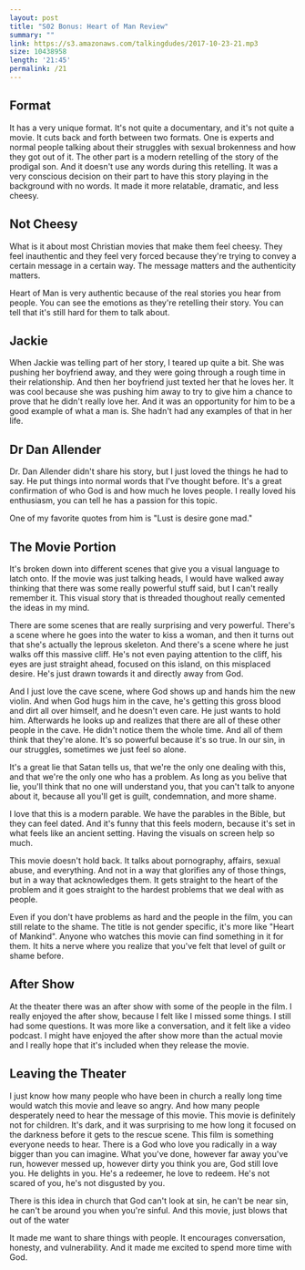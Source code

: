 ```yaml
---
layout: post
title: "S02 Bonus: Heart of Man Review"
summary: ""
link: https://s3.amazonaws.com/talkingdudes/2017-10-23-21.mp3
size: 10438958
length: '21:45'
permalink: /21
---
```


## Format

It has a very unique format. It's not quite a documentary, and it's not quite a movie. It cuts back and forth between two formats. One is experts and normal people talking about their struggles with sexual brokenness and how they got out of it. The other part is a modern retelling of the story of the prodigal son. And it doesn't use any words during this retelling. It was a very conscious decision on their part to have this story playing in the background with no words. It made it more relatable, dramatic, and less cheesy.

## Not Cheesy

What is it about most Christian movies that make them feel cheesy. They feel inauthentic and they feel very forced because they're trying to convey a certain message in a certain way. The message matters and the authenticity matters.

Heart of Man is very authentic because of the real stories you hear from people. You can see the emotions as they're retelling their story. You can tell that it's still hard for them to talk about.

## Jackie

When Jackie was telling part of her story, I teared up quite a bit. She was pushing her boyfriend away, and they were going through a rough time in their relationship. And then her boyfriend just texted her that he loves her. It was cool because she was pushing him away to try to give him a chance to prove that he didn't really love her. And it was an opportunity for him to be a good example of what a man is. She hadn't had any examples of that in her life.

## Dr Dan Allender

Dr. Dan Allender didn't share his story, but I just loved the things he had to say. He put things into normal words that I've thought before. It's a great confirmation of who God is and how much he loves people. I really loved his enthusiasm, you can tell he has a passion for this topic.

One of my favorite quotes from him is "Lust is desire gone mad."

## The Movie Portion

It's broken down into different scenes that give you a visual language to latch onto. If the movie was just talking heads, I would have walked away thinking that there was some really powerful stuff said, but I can't really remember it. This visual story that is threaded thoughout really cemented the ideas in my mind.

There are some scenes that are really surprising and very powerful. There's a scene where he goes into the water to kiss a woman, and then it turns out that she's actually the leprous skeleton. And there's a scene where he just walks off this massive cliff. He's not even paying attention to the cliff, his eyes are just straight ahead, focused on this island, on this misplaced desire. He's just drawn towards it and directly away from God.

And I just love the cave scene, where God shows up and hands him the new violin. And when God hugs him in the cave, he's getting this gross blood and dirt all over himself, and he doesn't even care. He just wants to hold him. Afterwards he looks up and realizes that there are all of these other people in the cave. He didn't notice them the whole time. And all of them think that they're alone. It's so powerful because it's so true. In our sin, in our struggles, sometimes we just feel so alone.

It's a great lie that Satan tells us, that we're the only one dealing with this, and that we're the only one who has a problem. As long as you belive that lie, you'll think that no one will understand you, that you can't talk to anyone about it, because all you'll get is guilt, condemnation, and more shame.

I love that this is a modern parable. We have the parables in the Bible, but they can feel dated. And it's funny that this feels modern, because it's set in what feels like an ancient setting. Having the visuals on screen help so much.

This movie doesn't hold back. It talks about pornography, affairs, sexual abuse, and everything. And not in a way that glorifies any of those things, but in a way that acknowledges them. It gets straight to the heart of the problem and it goes straight to the hardest problems that we deal with as people.

Even if you don't have problems as hard and the people in the film, you can still relate to the shame. The title is not gender specific, it's more like "Heart of Mankind". Anyone who watches this movie can find something in it for them. It hits a nerve where you realize that you've felt that level of guilt or shame before.

## After Show

At the theater there was an after show with some of the people in the film. I really enjoyed the after show, because I felt like I missed some things. I still had some questions. It was more like a conversation, and it felt like a video podcast. I might have enjoyed the after show more than the actual movie and I really hope that it's included when they release the movie.

## Leaving the Theater

I just know how many people who have been in church a really long time would watch this movie and leave so angry. And how many people desperately need to hear the message of this movie. This movie is definitely not for children. It's dark, and it was surprising to me how long it focused on the darkness before it gets to the rescue scene. This film is something everyone needs to hear. There is a God who love you radically in a way bigger than you can imagine. What you've done, however far away you've run, however messed up, however dirty you think you are, God still love you. He delights in you. He's a redeemer, he love to redeem. He's not scared of you, he's not disgusted by you.

There is this idea in church that God can't look at sin, he can't be near sin, he can't be around you when you're sinful. And this movie, just blows that out of the water

It made me want to share things with people. It encourages conversation, honesty, and vulnerability. And it made me excited to spend more time with God.
